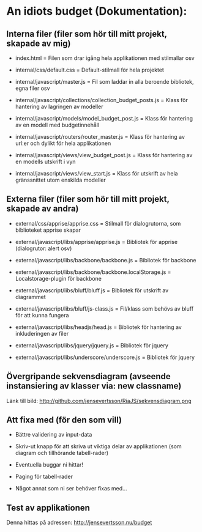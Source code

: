 # An idiots budget (Dokumentation):

## Interna filer (filer som hör till mitt projekt, skapade av mig)

- index.html = Filen som drar igång hela applikationen med stilmallar osv

- internal/css/default.css = Default-stilmall för hela projektet

- internal/javascript/master.js = Fil som laddar in alla beroende bibliotek, egna filer osv

- internal/javascript/collections/collection_budget_posts.js = Klass för hantering av lagringen av modeller

- internal/javascript/models/model_budget_post.js = Klass för hantering av en modell med budgetinnehåll

- internal/javascript/routers/router_master.js = Klass för hantering av url:er och dylikt för hela applikationen

- internal/javascript/views/view_budget_post.js = Klass för hantering av en modells utskrift i vyn

- internal/javascript/views/view_start.js = Klass för utskrift av hela gränssnittet utom enskilda modeller

## Externa filer (filer som hör till mitt projekt, skapade av andra)

- external/css/apprise/apprise.css = Stilmall för dialogrutorna, som biblioteket apprise skapar

- external/javascript/libs/apprise/apprise.js = Bibliotek för apprise (dialogrutor: alert osv)

- external/javascript/libs/backbone/backbone.js = Bibliotek för backbone

- external/javascript/libs/backbone/backbone.localStorage.js = Localstorage-plugin för backbone 

- external/javascript/libs/bluff/bluff.js = Bibliotek för utskrift av diagrammet

- external/javascript/libs/bluff/js-class.js = Fil/klass som behövs av bluff för att kunna fungera

- external/javascript/libs/headjs/head.js = Bibliotek för hantering av inkluderingen av filer

- external/javascript/libs/jquery/jquery.js = Bibliotek för jquery

- external/javascript/libs/underscore/underscore.js = Bibliotek för jquery

## Övergripande sekvensdiagram (avseende instansiering av klasser via: new classname)

Länk till bild: http://github.com/jensevertsson/RiaJS/sekvensdiagram.png

## Att fixa med (för den som vill)

- Bättre validering av input-data

- Skriv-ut knapp för att skriva ut viktiga delar av applikationen (som diagram och tillhörande tabell-rader)

- Eventuella buggar ni hittar!

- Paging för tabell-rader

- Något annat som ni ser behöver fixas med…

## Test av applikationen

Denna hittas på adressen: http://jensevertsson.nu/budget